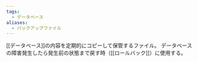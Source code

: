 ```yaml
---
tags:
  - データベース
aliases:
  - バックアップファイル
---
```

[[データベース]]の内容を定期的にコピーして保管するファイル。
データベースの障害発生したら発生前の状態まで戻す時（[[ロールバック]]）に使用する。